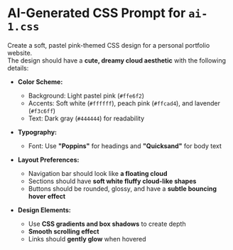 # AI-Generated CSS Prompt for `ai-1.css`

Create a soft, pastel pink-themed CSS design for a personal portfolio website.  
The design should have a **cute, dreamy cloud aesthetic** with the following details:

- **Color Scheme:**  
  - Background: Light pastel pink (`#ffe6f2`)  
  - Accents: Soft white (`#ffffff`), peach pink (`#ffcad4`), and lavender (`#f3c6ff`)  
  - Text: Dark gray (`#444444`) for readability  

- **Typography:**  
  - Font: Use **"Poppins"** for headings and **"Quicksand"** for body text  

- **Layout Preferences:**  
  - Navigation bar should look like **a floating cloud**  
  - Sections should have **soft white fluffy cloud-like shapes**  
  - Buttons should be rounded, glossy, and have a **subtle bouncing hover effect**  

- **Design Elements:**  
  - Use **CSS gradients and box shadows** to create depth  
  - **Smooth scrolling effect**  
  - Links should **gently glow** when hovered  
